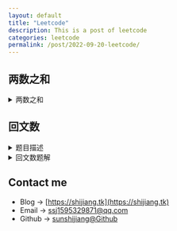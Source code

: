 ```yaml
---
layout: default
title: "Leetcode"
description: This is a post of leetcode
categories: leetcode
permalink: /post/2022-09-20-leetcode/
---
```


## 两数之和

<details><summary>两数之和</summary>

<pre><code>
class Solution {
public:
    vector<int> twoSum(vector<int>& nums, int target) {
        int n = nums.size();
        for (int i = 0; i < n; ++i){
            for (int j = 0; j < n; ++j){
                if (nums[i] + nums[j] == target){
                    return {i, j};
                }
            }
        }
        return {};
    }
};
</code></pre>
</details>


## 回文数

<details><summary>题目描述</summary>

<pre><code>
给你一个整数 x ，如果 x 是一个回文整数，返回`true`；否则，返回`false`。

回文数是指正序（从左向右）和倒序（从右向左）读都是一样的整数。

示例1：
```
输入：x = 121
输出：true
```

示例2：
```
输入：x = -121
输出：false
解释：从左向右读, 为 -121 。 从右向左读, 为 121- 。因此它不是一个回文数。
```

示例 3：
```
输入：x = 10
输出：false
解释：从右向左读, 为 01 。因此它不是一个回文数。
```

提示：
```
-231 <= x <= 231 - 1
```
</code></pre>

</details>



<details><summary>回文数题解</summary>

<pre><code>
class Solution {
public:
    bool isPalindrome(int x) {
        if ( x < 0 || ( x % 10 == 0 && x != 0))
        {
            return false;
        }
        int ans = 0;
        int old = x;
        while (x > ans)
        {
            ans = ans * 10 + x % 10;
            x /= 10;
        }
        return x == ans || x == ans / 10;
    }
};
</code></pre>

</details>



## Contact me
- Blog -> [https://shijiang.tk](https://shijiang.tk)
- Email -> <ssj1595329871@qq.com>
- Github -> [sunshijiang@Github](https://github.com/sunshijiang)


